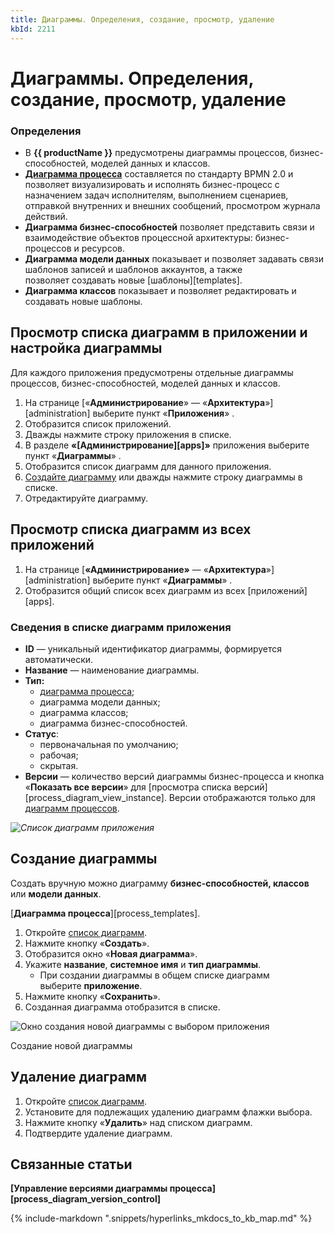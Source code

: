 ```yaml
---
title: Диаграммы. Определения, создание, просмотр, удаление
kbId: 2211
---
```


# Диаграммы. Определения, создание, просмотр, удаление

### Определения

- В **{{ productName }}** предусмотрены диаграммы процессов, бизнес-способностей, моделей данных и классов.
- [**Диаграмма процесса**](https://kb.comindware.ru/article.php?id=2362) составляется по стандарту BPMN 2.0 и позволяет визуализировать и исполнять бизнес-процесс с назначением задач исполнителям, выполнением сценариев, отправкой внутренних и внешних сообщений, просмотром журнала действий.
- **Диаграмма бизнес-способностей** позволяет представить связи и взаимодействие объектов процессной архитектуры: бизнес-процессов и ресурсов.
- **Диаграмма модели данных** показывает и позволяет задавать связи шаблонов записей и шаблонов аккаунтов, а также позволяет создавать новые [шаблоны][templates].
- **Диаграмма классов** показывает и позволяет редактировать и создавать новые шаблоны.

## Просмотр списка диаграмм в приложении и настройка диаграммы


Для каждого приложения предусмотрены отдельные диаграммы процессов, бизнес-способностей, моделей данных и классов.
  

1. На странице [«**Администрирование**» — «**Архитектура**»][administration] выберите пункт «**Приложения**» *‌*.
2. Отобразится список приложений.
3. Дважды нажмите строку приложения в списке.
4. В разделе **«[Администрирование][apps]»** приложения выберите пункт «**Диаграммы**» *‌*.
5. Отобразится список диаграмм для данного приложения.
6. [Создайте диаграмму](#mcetoc_1gjrn01fhc) или дважды нажмите строку диаграммы в списке.
7. Отредактируйте диаграмму.

## Просмотр списка диаграмм из всех приложений

1. На странице [**«Администрирование»** — «**Архитектура**»][administration] выберите пункт «**Диаграммы**» *‌*.
2. Отобразится общий список всех диаграмм из всех [приложений][apps].

### Сведения в списке диаграмм приложения

- **ID** — уникальный идентификатор диаграммы, формируется автоматически.
- **Название** — наименование диаграммы.
- **Тип:**
    - [диаграмма процесса](https://kb.comindware.ru/article.php?id=2362);
    - диаграмма модели данных;
    - диаграмма классов;
    - диаграмма бизнес-способностей.
- **Статус**:
    - первоначальная по умолчанию;
    - рабочая;
    - скрытая.
- **Версии** — количество версий диаграммы бизнес-процесса и кнопка «**Показать все версии**» для  [просмотра списка версий][process_diagram_view_instance]. Версии отображаются только для [диаграмм процессов](https://kb.comindware.ru/article.php?id=2362).

_![Список диаграмм приложения](https://kb.comindware.ru/assets/img_65fd6137691f3.png)_

## Создание диаграммы

Создать вручную можно диаграмму **бизнес-способностей, классов** или **модели данных**.

[**Диаграмма процесса**][process_templates].

1. Откройте [список диаграмм](#mcetoc_1gjrn01fg1).
2. Нажмите кнопку «**Создать**».
3. Отобразится окно «**Новая диаграмма**».
4. Укажите **название**, **системное имя** и **тип диаграммы**.
    - При создании диаграммы в общем списке диаграмм выберите **приложение**.
5. Нажмите кнопку «**Сохранить**».
6. Созданная диаграмма отобразится в списке.

![Окно создания новой диаграммы с выбором приложения](https://kb.comindware.ru/assets/diagram_creation_with_app_selection.png)

Создание новой диаграммы

## Удаление диаграмм

1. Откройте [список диаграмм](#mcetoc_1gjrn01fg1).
2. Установите для подлежащих удалению диаграмм флажки выбора.
3. Нажмите кнопку «**Удалить**» над списком диаграмм.
4. Подтвердите удаление диаграмм.

## Связанные статьи

**[Управление версиями диаграммы процесса][process_diagram_version_control]**



{% include-markdown ".snippets/hyperlinks_mkdocs_to_kb_map.md" %}
